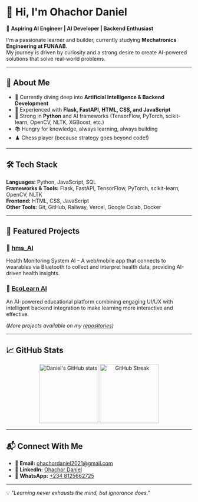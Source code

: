 # 👋 Hi, I'm Ohachor Daniel  

🎯 **Aspiring AI Engineer | AI Developer | Backend Enthusiast**  

I'm a passionate learner and builder, currently studying **Mechatronics Engineering at FUNAAB**.  
My journey is driven by curiosity and a strong desire to create AI-powered solutions that solve real-world problems.  

---

## 🚀 About Me  
- 🔭 Currently diving deep into **Artificial Intelligence & Backend Development**  
- 🧠 Experienced with **Flask, FastAPI, HTML, CSS, and JavaScript**  
- 🐍 Strong in **Python** and AI frameworks (TensorFlow, PyTorch, scikit-learn, OpenCV, NLTK, XGBoost, etc.)  
- 📚 Hungry for knowledge, always learning, always building  
- ♟️ Chess player (because strategy goes beyond code!)  

---

## 🛠 Tech Stack  
**Languages:** Python, JavaScript, SQL  
**Frameworks & Tools:** Flask, FastAPI, TensorFlow, PyTorch, scikit-learn, OpenCV, NLTK  
**Frontend:** HTML, CSS, JavaScript  
**Other Tools:** Git, GitHub, Railway, Vercel, Google Colab, Docker  

---

## 📂 Featured Projects  
### 🔹 [hms_AI](https://github.com/Danchi-1/hms_AI)  
Health Monitoring System AI – A web/mobile app that connects to wearables via Bluetooth to collect and interpret health data, providing AI-driven health insights.  

### 🔹 [EcoLearn AI](https://github.com/Danchi-1/ecolearn)  
An AI-powered educational platform combining engaging UI/UX with intelligent backend integration to make learning more interactive and effective.  

*(More projects available on my [repositories](https://github.com/Danchi-1?tab=repositories))*  

---

## 📈 GitHub Stats  
<p align="center">
  <img src="https://github-readme-stats.vercel.app/api?username=Danchi-1&show_icons=true&theme=tokyonight" alt="Daniel's GitHub stats" height="160"/>
  <img src="https://github-readme-streak-stats.herokuapp.com/?user=Danchi-1&theme=tokyonight" alt="GitHub Streak" height="160"/>
</p>

---

## 📬 Connect With Me  
- 📧 **Email:** [ohachordaniel2021@gmail.com](mailto:ohachordaniel2021@gmail.com)  
- 💼 **LinkedIn:** [Ohachor Daniel](https://www.linkedin.com/in/ohachor-daniel)  
- 📱 **WhatsApp:** [+234 8125662725](https://wa.me/2348125662725)  

---

💡 *"Learning never exhausts the mind, but ignorance does."*  
